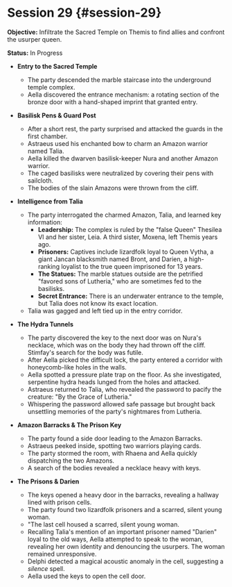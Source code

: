 # Session 29 {#session-29}

**Objective:** Infiltrate the Sacred Temple on Themis to find allies and confront the usurper queen.

**Status:** In Progress

* **Entry to the Sacred Temple**

  * The party descended the marble staircase into the underground temple complex.  
  * Aella discovered the entrance mechanism: a rotating section of the bronze door with a hand-shaped imprint that granted entry.  
* **Basilisk Pens & Guard Post**

  * After a short rest, the party surprised and attacked the guards in the first chamber.  
  * Astraeus used his enchanted bow to charm an Amazon warrior named Talia.  
  * Aella killed the dwarven basilisk-keeper Nura and another Amazon warrior.  
  * The caged basilisks were neutralized by covering their pens with sailcloth.  
  * The bodies of the slain Amazons were thrown from the cliff.  
* **Intelligence from Talia**

  * The party interrogated the charmed Amazon, Talia, and learned key information:  
    * **Leadership:** The complex is ruled by the "false Queen" Thesilea VI and her sister, Leia. A third sister, Moxena, left Themis years ago.  
    * **Prisoners:** Captives include lizardfolk loyal to Queen Vytha, a giant Jancan blacksmith named Bront, and Darien, a high-ranking loyalist to the true queen imprisoned for 13 years.  
    * **The Statues:** The marble statues outside are the petrified "favored sons of Lutheria," who are sometimes fed to the basilisks.  
    * **Secret Entrance:** There is an underwater entrance to the temple, but Talia does not know its exact location.  
  * Talia was gagged and left tied up in the entry corridor.  
* **The Hydra Tunnels**

  * The party discovered the key to the next door was on Nura's necklace, which was on the body they had thrown off the cliff. Stimfay's search for the body was futile.  
  * After Aella picked the difficult lock, the party entered a corridor with honeycomb-like holes in the walls.  
  * Aella spotted a pressure plate trap on the floor. As she investigated, serpentine hydra heads lunged from the holes and attacked.  
  * Astraeus returned to Talia, who revealed the password to pacify the creature: "By the Grace of Lutheria."  
  * Whispering the password allowed safe passage but brought back unsettling memories of the party's nightmares from Lutheria.  
* **Amazon Barracks & The Prison Key**

  * The party found a side door leading to the Amazon Barracks.  
  * Astraeus peeked inside, spotting two warriors playing cards.  
  * The party stormed the room, with Rhaena and Aella quickly dispatching the two Amazons.  
  * A search of the bodies revealed a necklace heavy with keys.  
* **The Prisons & Darien**

  * The keys opened a heavy door in the barracks, revealing a hallway lined with prison cells.  
  * The party found two lizardfolk prisoners and a scarred, silent young woman.  
  * "The last cell housed a scarred, silent young woman.  
  * Recalling Talia's mention of an important prisoner named "Darien" loyal to the old ways, Aella attempted to speak to the woman, revealing her own identity and denouncing the usurpers. The woman remained unresponsive.  
  * Delphi detected a magical acoustic anomaly in the cell, suggesting a *silence* spell.  
  * Aella used the keys to open the cell door.

